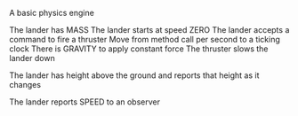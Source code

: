 A basic physics engine

The lander has MASS
The lander starts at speed ZERO
The lander accepts a command to fire a thruster
Move from method call per second to a ticking clock
There is GRAVITY to apply constant force
The thruster slows the lander down

The lander has height above the ground and reports that height as it changes

The lander reports SPEED to an observer